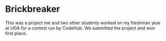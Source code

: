 # Brickbreaker
This was a project me and two other students worked on my freshman year at UGA for a contest run by CodeHub.
We submitted the project and won first place.
